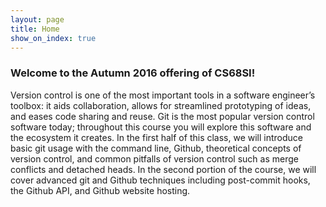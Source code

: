 ```yaml
---
layout: page
title: Home
show_on_index: true
---
```


### Welcome to the Autumn 2016 offering of CS68SI!

Version control is one of the most important tools in a software engineer’s toolbox: it aids collaboration, allows for streamlined prototyping of ideas, and eases code sharing and reuse. Git is the most popular version control software today; throughout this course you will explore this software and the ecosystem it creates. In the first half of this class, we will introduce basic git usage with the command line, Github, theoretical concepts of version control, and common pitfalls of version control such as merge conflicts and detached heads. In the second portion of the course, we will cover advanced git and Github techniques including post-commit hooks, the Github API, and Github website hosting. 